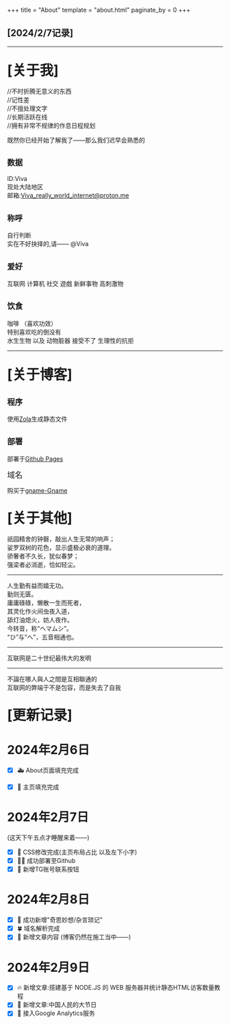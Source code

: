 +++
title = "About"
template = "about.html"
paginate_by = 0
+++

[2024/2/7记录]
------------------------------------------

--------------------------------------------------------------------------

<font size=6>[关于我]</font>
--------------------------------------

//不时折腾无意义的东西
<br>
//记性差
<br>
//不擅处理文字
<br>
//长期活跃在线
<br>
//拥有非常不规律的作息日程规划

既然你已经开始了解我了——那么我们迟早会熟悉的



<font size=4>数据</font>
-

ID:Viva
<br>
现处大陆地区
<br>
邮箱:Viva_really_world_internet@proton.me



<font size=4>称呼</font>
-------------------------------
自行判断
<br>
实在不好抉择的,请—— @Viva    





<font size=4>爱好</font>
-------------------------------

互联网 计算机 社交 遊戲   新鲜事物 高刺激物



<font size=4>饮食</font>
-

 咖啡  （喜欢功效）
<br>
特别喜欢吃的倒没有
<br>
水生生物 以及 动物脏器 接受不了 生理性的抗拒


-----------------------


<font size=6>[关于博客]</font>
---------------------------------------


<font size=4>程序</font>
-------------------------------------



使用[Zola](https://github.com/getzola/zola)生成静态文件


<font size=4>部署</font>
-

部署于[Github Pages](https://pages.github.com/)

<font size=4>域名</font>

购买于[gname-Gname](https://pages.github.com/)

<font size=6>[关于其他]</font>
--------------------------------------

祇园精舍的钟磬，敲出人生无常的响声；
<br>
娑罗双树的花色，显示盛极必衰的道理。
<br>
骄奢者不久长，犹似春梦；
<br>
强梁者必消逝，恰如轻尘。

---------------------------------------------------------------

人生勤有益而嬉无功。
<br>
勤则无匮。
<br>
庸庸碌碌，懒散一生而死者，
<br>
其灵化作火间虫夜入道，
<br>
舔灯油熄火，妨人夜作。
<br>
今转音，称“ヘマムシ”。
<br>
“ひ”与“へ”，五音相通也。

----------

互联网是二十世纪最伟大的发明

----------------------------

不論在哪人與人之間是互相聯通的
<br>
互联网的弊端于不是包容，而是失去了自我


<font size=6>[更新记录]</font>
--------------------------------------

# 2024年2月6日

- [x] 🚑 About页面填充完成
- [x] 🎉 主页填充完成


# 2024年2月7日
(这天下午五点才睡醒来着——)
- [x] 🏁 CSS修改完成(主页布局占比 以及左下小字)  
- [x] 💃🏻 成功部署至Github
- [x] 📝 新增TG账号联系按钮

# 2024年2月8日
- [x] 🎉 成功新增"奇思妙想/杂言琐记"
- [x] 🍀 域名解析完成
- [x] 🦑 新增文章内容 (博客仍然在施工当中——)

# 2024年2月9日

- [x] 🔥 新增文章:搭建基于 NODE.JS 的 WEB 服务器并统计静态HTML访客数量教程
- [x] 💨 新增文章:中国人民的大节日
- [x] 🚒 接入Google Analytics服务

